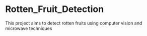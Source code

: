 # Rotten_Fruit_Detection
This project aims to detect rotten fruits using computer vision and microwave techniques
